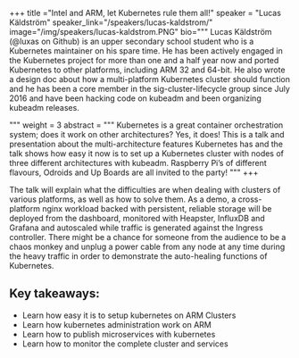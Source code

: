 +++
title ="Intel and ARM, let Kubernetes rule them all!"
speaker = "Lucas Käldström"
speaker_link="/speakers/lucas-kaldstrom/"
image="/img/speakers/lucas-kaldstrom.PNG"
bio="""
Lucas Käldström (@luxas on Github) is an upper secondary school student who is a Kubernetes maintainer on his spare time. He has been actively engaged in the Kubernetes project for more than one and a half year now and ported Kubernetes to other platforms, including ARM 32 and 64-bit. He also wrote a design doc about how a multi-platform Kubernetes cluster should function and he has been a core member in the sig-cluster-lifecycle group since July 2016 and have been hacking code on kubeadm and been organizing kubeadm releases.

"""
weight = 3
abstract = """
Kubernetes is a great container orchestration system; does it work on other architectures? Yes, it does! This is a talk and presentation about the multi-architecture features Kubernetes has and the talk shows how easy it now is to set up a Kubernetes cluster with nodes of three different architectures with kubeadm. Raspberry Pi’s of different flavours, Odroids and Up Boards are all invited to the party!
"""
+++

The talk will explain what the difficulties are when dealing with clusters of various platforms, as well as how to solve them. As a demo, a cross-platform nginx workload backed with persistent, reliable storage will be deployed from the dashboard, monitored with Heapster, InfluxDB and Grafana and autoscaled while traffic is generated against the Ingress controller. There might be a chance for someone from the audience to be a chaos monkey and unplug a power cable from any node at any time during the heavy traffic in order to demonstrate the auto-healing functions of Kubernetes.

## Key takeaways:

* Learn how easy it is to setup kubernetes on ARM Clusters
* Learn how kubernetes administration work on ARM
* Learn how to publish microservices with kubernetes
* Learn how to monitor the complete cluster and services
